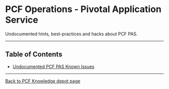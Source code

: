 # PCF Operations - Pivotal Application Service

Undocumented hints, best-practices and hacks about PCF PAS.

---

## Table of Contents

- [Undocumented PCF PAS Known Issues](KNOWN-ISSUES.md)

---

[Back to PCF Knowledge depot page](../..)

